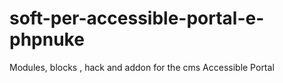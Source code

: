 soft-per-accessible-portal-e-phpnuke
====================================

Modules, blocks , hack and addon for the cms Accessible Portal